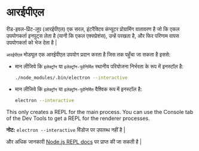 # आरईपीएल

रीड-इवल-प्रिंट-लूप (आरईपीएल) एक सरल, इंटरैक्टिव कंप्यूटर प्रोग्रामिंग वातावरण है जो कि एकल उपयोगकर्ता इनपुट्स लेता है (यानी कि एकल एक्सप्रेशंस), उन्हें परखता है, और फिर परिणाम वापस उपयोगकर्ता को भेज देता है |

`आरईपीएल` मोड्यूल एक आरईपीएल उपयोग प्रदान करता है जिस तक पहुँचा जा सकता है इससे:

* मान लीजिये कि `इलेक्ट्रॉन` या `इलेक्ट्रॉन-पुर्वनिर्मित` स्थानीय परियोजना निर्भरता के रूप में इनस्टॉल है:

  ```sh
  ./node_modules/.bin/electron --interactive
  ```

* मान लीजिये कि `इलेक्ट्रॉन` या `इलेक्ट्रॉन-पुर्वनिर्मित` वैश्विक रूप में इनस्टॉल है:

  ```sh
  electron --interactive
  ```

This only creates a REPL for the main process. You can use the Console tab of the Dev Tools to get a REPL for the renderer processes.

**नोट:** `electron --interactive` विंडोज पर उपलब्ध नहीं है |

और अधिक जानकारी [Node.js REPL docs](https://nodejs.org/dist/latest/docs/api/repl.html) पर प्राप्त की जा सकती है |
